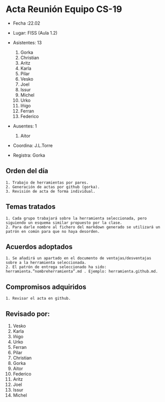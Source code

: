 # Acta Reunión Equipo CS-19

- Fecha :22.02
- Lugar: FISS (Aula 1.2)
- Asistentes: 13
    1. Gorka 
    1. Christian 
    1. Aritz
    1. Karla
    1. Pilar
    1. Vesko 
    1. Joel
    1. Issur 
    1. Michel 
    1. Urko 
    1. Iñigo
    1. Ferran
    1. Federico

- Ausentes: 1
    1. Aitor

- Coordina: J.L.Torre
- Registra: Gorka 
 

## Orden del día
    1. Trabajo de herramientas por pares.
    2. Generación de actas por github (gorka).
    3. Revisión de acta de forma individual.

## Temas tratados
    1. Cada grupo trabajará sobre la herramienta seleccionada, pero siguiendo un esquema similar propuesto por la clase. 
    2. Para darle nombre al fichero del markdown generado se utilizará un patrón en común para que no haya desorden.



## Acuerdos adoptados
    1. Se añadirá un apartado en el documento de ventajas/desventajas sobre a la herramienta seleccionada.
    2. El patrón de entrega seleccionado ha sido: herramienta.”nombreherramienta”.md . Ejemplo: herramienta.github.md. 

## Compromisos adquiridos
    1. Revisar el acta en github.

## Revisado por:
   1. Vesko
   2. Karla
   3. Iñigo
   4. Urko
   5. Ferran
   6. Pilar
   7. Christian
   8. Gorka
   9. Aitor
   10. Federico
   11. Aritz
   12. Joel
   13. Issur
   14. Michel
